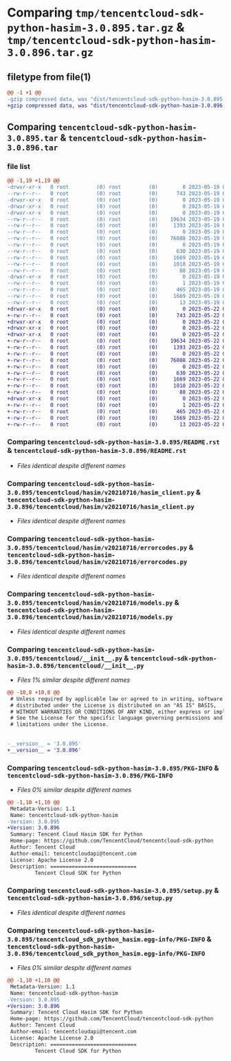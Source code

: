 # Comparing `tmp/tencentcloud-sdk-python-hasim-3.0.895.tar.gz` & `tmp/tencentcloud-sdk-python-hasim-3.0.896.tar.gz`

## filetype from file(1)

```diff
@@ -1 +1 @@
-gzip compressed data, was "dist/tencentcloud-sdk-python-hasim-3.0.895.tar", last modified: Fri May 19 02:52:15 2023, max compression
+gzip compressed data, was "dist/tencentcloud-sdk-python-hasim-3.0.896.tar", last modified: Mon May 22 00:24:20 2023, max compression
```

## Comparing `tencentcloud-sdk-python-hasim-3.0.895.tar` & `tencentcloud-sdk-python-hasim-3.0.896.tar`

### file list

```diff
@@ -1,19 +1,19 @@
-drwxr-xr-x   0 root         (0) root         (0)        0 2023-05-19 02:52:15.000000 tencentcloud-sdk-python-hasim-3.0.895/
--rw-r--r--   0 root         (0) root         (0)      743 2023-05-19 02:52:15.000000 tencentcloud-sdk-python-hasim-3.0.895/README.rst
-drwxr-xr-x   0 root         (0) root         (0)        0 2023-05-19 02:52:15.000000 tencentcloud-sdk-python-hasim-3.0.895/tencentcloud/
-drwxr-xr-x   0 root         (0) root         (0)        0 2023-05-19 02:52:15.000000 tencentcloud-sdk-python-hasim-3.0.895/tencentcloud/hasim/
-drwxr-xr-x   0 root         (0) root         (0)        0 2023-05-19 02:52:15.000000 tencentcloud-sdk-python-hasim-3.0.895/tencentcloud/hasim/v20210716/
--rw-r--r--   0 root         (0) root         (0)    19634 2023-05-19 02:52:15.000000 tencentcloud-sdk-python-hasim-3.0.895/tencentcloud/hasim/v20210716/hasim_client.py
--rw-r--r--   0 root         (0) root         (0)     1393 2023-05-19 02:52:15.000000 tencentcloud-sdk-python-hasim-3.0.895/tencentcloud/hasim/v20210716/errorcodes.py
--rw-r--r--   0 root         (0) root         (0)        0 2023-05-19 02:52:15.000000 tencentcloud-sdk-python-hasim-3.0.895/tencentcloud/hasim/v20210716/__init__.py
--rw-r--r--   0 root         (0) root         (0)    76088 2023-05-19 02:52:15.000000 tencentcloud-sdk-python-hasim-3.0.895/tencentcloud/hasim/v20210716/models.py
--rw-r--r--   0 root         (0) root         (0)        0 2023-05-19 02:52:15.000000 tencentcloud-sdk-python-hasim-3.0.895/tencentcloud/hasim/__init__.py
--rw-r--r--   0 root         (0) root         (0)      630 2023-05-19 02:52:15.000000 tencentcloud-sdk-python-hasim-3.0.895/tencentcloud/__init__.py
--rw-r--r--   0 root         (0) root         (0)     1669 2023-05-19 02:52:15.000000 tencentcloud-sdk-python-hasim-3.0.895/PKG-INFO
--rw-r--r--   0 root         (0) root         (0)     1010 2023-05-19 02:52:15.000000 tencentcloud-sdk-python-hasim-3.0.895/setup.py
--rw-r--r--   0 root         (0) root         (0)       88 2023-05-19 02:52:15.000000 tencentcloud-sdk-python-hasim-3.0.895/setup.cfg
-drwxr-xr-x   0 root         (0) root         (0)        0 2023-05-19 02:52:15.000000 tencentcloud-sdk-python-hasim-3.0.895/tencentcloud_sdk_python_hasim.egg-info/
--rw-r--r--   0 root         (0) root         (0)        1 2023-05-19 02:52:15.000000 tencentcloud-sdk-python-hasim-3.0.895/tencentcloud_sdk_python_hasim.egg-info/dependency_links.txt
--rw-r--r--   0 root         (0) root         (0)      465 2023-05-19 02:52:15.000000 tencentcloud-sdk-python-hasim-3.0.895/tencentcloud_sdk_python_hasim.egg-info/SOURCES.txt
--rw-r--r--   0 root         (0) root         (0)     1669 2023-05-19 02:52:15.000000 tencentcloud-sdk-python-hasim-3.0.895/tencentcloud_sdk_python_hasim.egg-info/PKG-INFO
--rw-r--r--   0 root         (0) root         (0)       13 2023-05-19 02:52:15.000000 tencentcloud-sdk-python-hasim-3.0.895/tencentcloud_sdk_python_hasim.egg-info/top_level.txt
+drwxr-xr-x   0 root         (0) root         (0)        0 2023-05-22 00:24:20.000000 tencentcloud-sdk-python-hasim-3.0.896/
+-rw-r--r--   0 root         (0) root         (0)      743 2023-05-22 00:24:20.000000 tencentcloud-sdk-python-hasim-3.0.896/README.rst
+drwxr-xr-x   0 root         (0) root         (0)        0 2023-05-22 00:24:20.000000 tencentcloud-sdk-python-hasim-3.0.896/tencentcloud/
+drwxr-xr-x   0 root         (0) root         (0)        0 2023-05-22 00:24:20.000000 tencentcloud-sdk-python-hasim-3.0.896/tencentcloud/hasim/
+drwxr-xr-x   0 root         (0) root         (0)        0 2023-05-22 00:24:20.000000 tencentcloud-sdk-python-hasim-3.0.896/tencentcloud/hasim/v20210716/
+-rw-r--r--   0 root         (0) root         (0)    19634 2023-05-22 00:24:20.000000 tencentcloud-sdk-python-hasim-3.0.896/tencentcloud/hasim/v20210716/hasim_client.py
+-rw-r--r--   0 root         (0) root         (0)     1393 2023-05-22 00:24:20.000000 tencentcloud-sdk-python-hasim-3.0.896/tencentcloud/hasim/v20210716/errorcodes.py
+-rw-r--r--   0 root         (0) root         (0)        0 2023-05-22 00:24:20.000000 tencentcloud-sdk-python-hasim-3.0.896/tencentcloud/hasim/v20210716/__init__.py
+-rw-r--r--   0 root         (0) root         (0)    76088 2023-05-22 00:24:20.000000 tencentcloud-sdk-python-hasim-3.0.896/tencentcloud/hasim/v20210716/models.py
+-rw-r--r--   0 root         (0) root         (0)        0 2023-05-22 00:24:20.000000 tencentcloud-sdk-python-hasim-3.0.896/tencentcloud/hasim/__init__.py
+-rw-r--r--   0 root         (0) root         (0)      630 2023-05-22 00:24:20.000000 tencentcloud-sdk-python-hasim-3.0.896/tencentcloud/__init__.py
+-rw-r--r--   0 root         (0) root         (0)     1669 2023-05-22 00:24:20.000000 tencentcloud-sdk-python-hasim-3.0.896/PKG-INFO
+-rw-r--r--   0 root         (0) root         (0)     1010 2023-05-22 00:24:20.000000 tencentcloud-sdk-python-hasim-3.0.896/setup.py
+-rw-r--r--   0 root         (0) root         (0)       88 2023-05-22 00:24:20.000000 tencentcloud-sdk-python-hasim-3.0.896/setup.cfg
+drwxr-xr-x   0 root         (0) root         (0)        0 2023-05-22 00:24:20.000000 tencentcloud-sdk-python-hasim-3.0.896/tencentcloud_sdk_python_hasim.egg-info/
+-rw-r--r--   0 root         (0) root         (0)        1 2023-05-22 00:24:20.000000 tencentcloud-sdk-python-hasim-3.0.896/tencentcloud_sdk_python_hasim.egg-info/dependency_links.txt
+-rw-r--r--   0 root         (0) root         (0)      465 2023-05-22 00:24:20.000000 tencentcloud-sdk-python-hasim-3.0.896/tencentcloud_sdk_python_hasim.egg-info/SOURCES.txt
+-rw-r--r--   0 root         (0) root         (0)     1669 2023-05-22 00:24:20.000000 tencentcloud-sdk-python-hasim-3.0.896/tencentcloud_sdk_python_hasim.egg-info/PKG-INFO
+-rw-r--r--   0 root         (0) root         (0)       13 2023-05-22 00:24:20.000000 tencentcloud-sdk-python-hasim-3.0.896/tencentcloud_sdk_python_hasim.egg-info/top_level.txt
```

### Comparing `tencentcloud-sdk-python-hasim-3.0.895/README.rst` & `tencentcloud-sdk-python-hasim-3.0.896/README.rst`

 * *Files identical despite different names*

### Comparing `tencentcloud-sdk-python-hasim-3.0.895/tencentcloud/hasim/v20210716/hasim_client.py` & `tencentcloud-sdk-python-hasim-3.0.896/tencentcloud/hasim/v20210716/hasim_client.py`

 * *Files identical despite different names*

### Comparing `tencentcloud-sdk-python-hasim-3.0.895/tencentcloud/hasim/v20210716/errorcodes.py` & `tencentcloud-sdk-python-hasim-3.0.896/tencentcloud/hasim/v20210716/errorcodes.py`

 * *Files identical despite different names*

### Comparing `tencentcloud-sdk-python-hasim-3.0.895/tencentcloud/hasim/v20210716/models.py` & `tencentcloud-sdk-python-hasim-3.0.896/tencentcloud/hasim/v20210716/models.py`

 * *Files identical despite different names*

### Comparing `tencentcloud-sdk-python-hasim-3.0.895/tencentcloud/__init__.py` & `tencentcloud-sdk-python-hasim-3.0.896/tencentcloud/__init__.py`

 * *Files 1% similar despite different names*

```diff
@@ -10,8 +10,8 @@
 # Unless required by applicable law or agreed to in writing, software
 # distributed under the License is distributed on an "AS IS" BASIS,
 # WITHOUT WARRANTIES OR CONDITIONS OF ANY KIND, either express or implied.
 # See the License for the specific language governing permissions and
 # limitations under the License.
 
 
-__version__ = '3.0.895'
+__version__ = '3.0.896'
```

### Comparing `tencentcloud-sdk-python-hasim-3.0.895/PKG-INFO` & `tencentcloud-sdk-python-hasim-3.0.896/PKG-INFO`

 * *Files 0% similar despite different names*

```diff
@@ -1,10 +1,10 @@
 Metadata-Version: 1.1
 Name: tencentcloud-sdk-python-hasim
-Version: 3.0.895
+Version: 3.0.896
 Summary: Tencent Cloud Hasim SDK for Python
 Home-page: https://github.com/TencentCloud/tencentcloud-sdk-python
 Author: Tencent Cloud
 Author-email: tencentcloudapi@tencent.com
 License: Apache License 2.0
 Description: ============================
         Tencent Cloud SDK for Python
```

### Comparing `tencentcloud-sdk-python-hasim-3.0.895/setup.py` & `tencentcloud-sdk-python-hasim-3.0.896/setup.py`

 * *Files identical despite different names*

### Comparing `tencentcloud-sdk-python-hasim-3.0.895/tencentcloud_sdk_python_hasim.egg-info/PKG-INFO` & `tencentcloud-sdk-python-hasim-3.0.896/tencentcloud_sdk_python_hasim.egg-info/PKG-INFO`

 * *Files 0% similar despite different names*

```diff
@@ -1,10 +1,10 @@
 Metadata-Version: 1.1
 Name: tencentcloud-sdk-python-hasim
-Version: 3.0.895
+Version: 3.0.896
 Summary: Tencent Cloud Hasim SDK for Python
 Home-page: https://github.com/TencentCloud/tencentcloud-sdk-python
 Author: Tencent Cloud
 Author-email: tencentcloudapi@tencent.com
 License: Apache License 2.0
 Description: ============================
         Tencent Cloud SDK for Python
```

